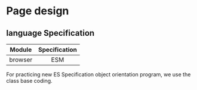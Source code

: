# Page design

## language Specification

| Module  | Specification |
|:-------:|:-------------:|
| browser |      ESM      |

For practicing new ES Specification object orientation program, we use the class base coding.
